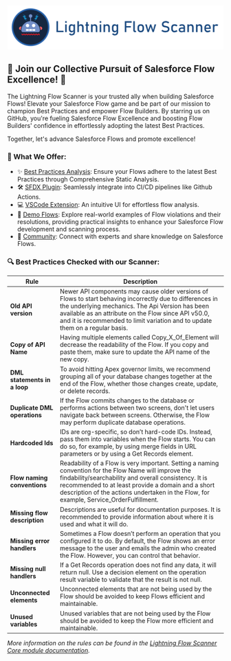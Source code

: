 [![Lightning Flow Scanner Banner](docs/images/bannerslim.png)](https://github.com/Lightning-Flow-Scanner/.github)

## 🚀 Join our Collective Pursuit of Salesforce Flow Excellence! 🚀

The Lightning Flow Scanner is your trusted ally when building Salesforce Flows! Elevate your Salesforce Flow game and be part of our mission to champion Best Practices and empower Flow Builders. By starring us on GitHub, you're fueling Salesforce Flow Excellence and boosting Flow Builders' confidence in effortlessly adopting the latest Best Practices.

Together, let's advance Salesforce Flows and promote excellence!

### 🔧 What We Offer:

- ✨ [Best Practices Analysis](https://github.com/Lightning-Flow-Scanner/lightning-flow-scanner-core): Ensure your Flows adhere to the latest Best Practices through Comprehensive Static Analysis.
- 🛠️ [SFDX Plugin](https://github.com/Lightning-Flow-Scanner/lightning-flow-scanner-sfdx): Seamlessly integrate into CI/CD pipelines like Github Actions.
- 💻 [VSCode Extension](https://github.com/Lightning-Flow-Scanner/lightning-flow-scanner-vsce): An intuitive UI for effortless flow analysis.
- 📂 [Demo Flows](https://github.com/Lightning-Flow-Scanner/lightning-flow-scanner-example-flows): Explore real-world examples of Flow violations and their resolutions, providing practical insights to enhance your Salesforce Flow development and scanning process.
- 🤝 [Community](https://github.com/orgs/Lightning-Flow-Scanner/discussions): Connect with experts and share knowledge on Salesforce Flows.

### 🔍 Best Practices Checked with our Scanner:

| Rule                          | Description                                                                                                                                                                |
|-------------------------------|----------------------------------------------------------------------------------------------------------------------------------------------------------------------------|
| **Old API version**           | Newer API components may cause older versions of Flows to start behaving incorrectly due to differences in the underlying mechanics. The Api Version has been available as an attribute on the Flow since API v50.0, and it is recommended to limit variation and to update them on a regular basis. |
| **Copy of API Name**          | Having multiple elements called Copy_X_Of_Element will decrease the readability of the Flow. If you copy and paste them, make sure to update the API name of the new copy.                                            |
| **DML statements in a loop**  | To avoid hitting Apex governor limits, we recommend grouping all of your database changes together at the end of the Flow, whether those changes create, update, or delete records.                                                               |
| **Duplicate DML operations**  | If the Flow commits changes to the database or performs actions between two screens, don't let users navigate back between screens. Otherwise, the Flow may perform duplicate database operations.                                        |
| **Hardcoded Ids**             | IDs are org-specific, so don’t hard-code IDs. Instead, pass them into variables when the Flow starts. You can do so, for example, by using merge fields in URL parameters or by using a Get Records element.                             |
| **Flow naming conventions**   | Readability of a Flow is very important. Setting a naming convention for the Flow Name will improve the findability/searchability and overall consistency. It is recommended to at least provide a domain and a short description of the actions undertaken in the Flow, for example, Service_OrderFulfillment. |
| **Missing flow description**  | Descriptions are useful for documentation purposes. It is recommended to provide information about where it is used and what it will do.                                                                                                     |
| **Missing error handlers**    | Sometimes a Flow doesn’t perform an operation that you configured it to do. By default, the Flow shows an error message to the user and emails the admin who created the Flow. However, you can control that behavior.                                 |
| **Missing null handlers**     | If a Get Records operation does not find any data, it will return null. Use a decision element on the operation result variable to validate that the result is not null.                                                                   |
| **Unconnected elements**      | Unconnected elements that are not being used by the Flow should be avoided to keep Flows efficient and maintainable.                                                                                                                    |
| **Unused variables**          | Unused variables that are not being used by the Flow should be avoided to keep the Flow more efficient and maintainable.                                                                                                                 |

_More information on the rules can be found in the [Lightning Flow Scanner Core module documentation](https://github.com/Lightning-Flow-Scanner/lightning-flow-scanner-core)._
